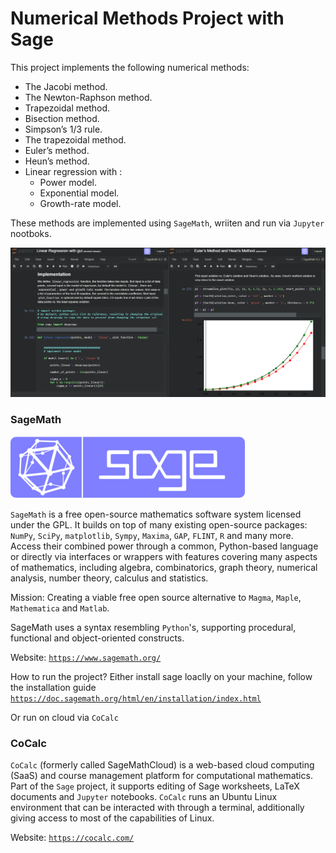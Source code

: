 # Numerical Methods Project with Sage

This project implements the following numerical methods:

* The Jacobi method.
* The Newton-Raphson method.
* Trapezoidal method.
* Bisection method.
* Simpson’s 1/3 rule.
* The trapezoidal method.
* Euler’s method.
* Heun’s method.
* Linear regression with :
  * Power model.
  * Exponential model.
  * Growth-rate model.

These methods are implemented using `SageMath`, wriiten and run via `Jupyter` nootboks.

![](images/screenshot.png)

### SageMath

![](images/logo.png)

`SageMath` is a free open-source mathematics software system licensed under the GPL. It builds on top of many existing open-source packages: `NumPy`, `SciPy`, `matplotlib`, `Sympy`, `Maxima`, `GAP`, `FLINT`, `R` and many more. Access their combined power through a common, Python-based language or directly via interfaces or wrappers with features covering many aspects of mathematics, including algebra, combinatorics, graph theory, numerical analysis, number theory, calculus and statistics.

Mission: Creating a viable free open source alternative to `Magma`, `Maple`, `Mathematica` and `Matlab`.

SageMath uses a syntax resembling `Python`'s, supporting procedural, functional and object-oriented constructs.

Website: [`https://www.sagemath.org/`](https://www.sagemath.org/)

How to run the project?
Either install sage loaclly on your machine, follow the installation guide [`https://doc.sagemath.org/html/en/installation/index.html`](https://doc.sagemath.org/html/en/installation/index.html)


Or run on cloud via `CoCalc`
### CoCalc

`CoCalc` (formerly called SageMathCloud) is a web-based cloud computing (SaaS) and course management platform for computational mathematics. Part of the `Sage` project, it supports editing of Sage worksheets, LaTeX documents and `Jupyter` notebooks. `CoCalc` runs an Ubuntu Linux environment that can be interacted with through a terminal, additionally giving access to most of the capabilities of Linux.


Website: [`https://cocalc.com/`](https://cocalc.com/)	